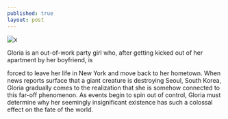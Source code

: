 ```yaml
---
published: true
layout: post
---
```

![x]({{site.baseurl}}/1.jpg)

Gloria is an out-of-work party girl who, after getting kicked out of her apartment by her boyfriend, is

forced to leave her life in New York and move back to her hometown. When news reports surface that a giant creature is destroying Seoul, South Korea, Gloria gradually comes to the realization that she is somehow connected to this far-off phenomenon. As events begin to spin out of control, Gloria must determine why her seemingly insignificant existence has such a colossal effect on the fate of the world.
